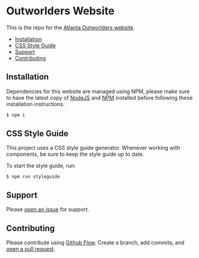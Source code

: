 Outworlders Website
================================================================================

This is the repo for the [Atlanta Outworlders website](http://outworlders.info).

<!-- toc -->

- [Installation](#installation)
- [CSS Style Guide](#css-style-guide)
- [Support](#support)
- [Contributing](#contributing)

<!-- tocstop -->

Installation
--------------------------------------------------------------------------------
Dependencies for this website are managed using NPM, please make sure to have
the latest copy of [NodeJS](http://nodejs.org) and [NPM](http://npmjs.com)
installed before following these installation instructions.

```sh
$ npm i
```


CSS Style Guide
--------------------------------------------------------------------------------
This project uses a CSS style guide generator. Whenever working with components,
be sure to keep the style guide up to date.

To start the style guide, run:

```
$ npm run styleguide
```


Support
--------------------------------------------------------------------------------
Please [open an issue][support-request] for support.


Contributing
--------------------------------------------------------------------------------
Please contribute using [Github Flow](https://guides.github.com/introduction/flow/). Create a branch, add commits, and [open a pull request][pull-request].





[pull-request]:https://github.com/CRHain88/outworlders/compare/
[support-request]:https://github.com/CRHain88/outworlders/issues/new
